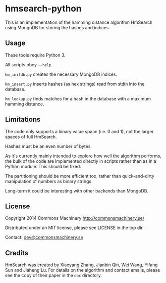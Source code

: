 hmsearch-python
===============

This is an implementation of the hamming distance algorithm HmSearch
using MongoDB for storing the hashes and indices.

Usage
-----

These tools require Python 3.

All scripts obey `--help`.

`hm_initdb.py` creates the necessary MongoDB indices.

`hm_insert.py` inserts hashes (as hex strings) read from stdin into
the database.

`hm_lookup.py` finds matches for a hash in the database with a maximum
hamming distance.



Limitations
-----------

The code only supports a binary value space (i.e. 0 and 1), not the
larger spaces of full HmSearch.

Hashes must be an even number of bytes.

As it's currently mainly intended to explore how well the algorithm
performs, the bulk of the code are implemented directly in scripts
rather than as in a Python module.  This should be fixed.

The partitioning should be more efficient too, rather than
quick-and-dirty manipulation of numbers as binary strings.

Long-term it could be interesting with other backends than
MongoDB.


License
-------

Copyright 2014 Commons Machinery http://commonsmachinery.se/

Distributed under an MIT license, please see LICENSE in the top dir.

Contact: dev@commonsmachinery.se


Credits
-------

HmSearch was created by Xiaoyang Zhang, Jianbin Qin, Wei Wang, Yifang
Sun and Jiaheng Lu.  For details on the algorithm and contact emails,
please see the copy of their paper in the `doc` directory.
